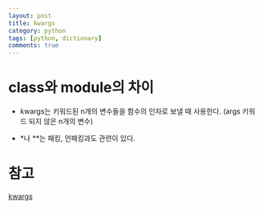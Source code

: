```yaml
---
layout: post
title: kwargs
category: python
tags: [python, dictionary]
comments: true
---
```


# class와 module의 차이

- kwargs는 키워드된 n개의 변수들을 함수의 인자로 보낼 때 사용한다. (args 키워드 되지 않은 n개의 변수)

- *나 **는 패킹, 언패킹과도 관련이 있다.

# 참고

[kwargs](https://lee-seul.github.io/django/backend/2018/02/03/django-model-kwagrs.html)

